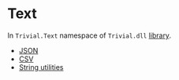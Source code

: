 # Text

In `Trivial.Text` namespace of `Trivial.dll` [library](../).

- [JSON](./json)
- [CSV](./csv)
- [String utilities](./string)